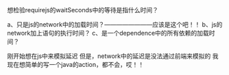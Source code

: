 想检验requirejs的waitSeconds中的等待是指什么时间？

a、只是js的network中的加载时间？————————应该是这个吧！！
b、js的network加上语句的执行时间？
c、是一个dependence中的所有依赖的加载时间？


刚开始想在js中来模拟延迟
但是，network中的延迟是没法通过前端来模拟的
我现在想简单的写一个java的action，都不会，哎！！

